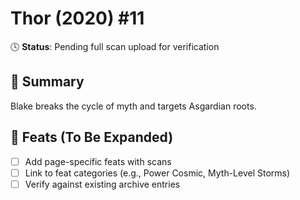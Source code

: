 # Thor (2020) #11

🕓 **Status**: Pending full scan upload for verification


## 📖 Summary
Blake breaks the cycle of myth and targets Asgardian roots.

## 🔹 Feats (To Be Expanded)
- [ ] Add page-specific feats with scans
- [ ] Link to feat categories (e.g., Power Cosmic, Myth-Level Storms)
- [ ] Verify against existing archive entries